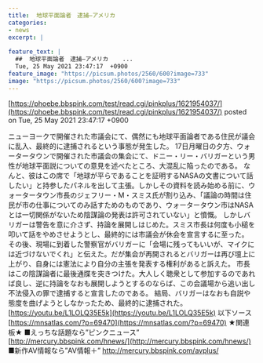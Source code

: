 ```yaml
---
title:  地球平面論者　逮捕—アメリカ 	
categories:
- news
excerpt: |
  
feature_text: |
  ##  地球平面論者　逮捕—アメリカ 	...
  Tue, 25 May 2021 23:47:17  +0900
feature_image: "https://picsum.photos/2560/600?image=733"
image: "https://picsum.photos/2560/600?image=733"
---
```


[https://phoebe.bbspink.com/test/read.cgi/pinkplus/1621954037/](https://phoebe.bbspink.com/test/read.cgi/pinkplus/1621954037/)
posted on Tue, 25 May 2021 23:47:17  +0900

<!--more-->

ニューヨークで開催された市議会にて、偶然にも地球平面論者である住民が議会に乱入、最終的に逮捕されるという事態が発生した。 17日月曜日の夕方、ウォータータウンで開催された市議会の集会にて、ドニー・リー・バリガーという男性が地球平面説についての意見を述べたところ、大混乱に陥ったのである。 なんと、彼はこの席で「地球が平らであることを証明するNASAの文書について話したい」と持参したパネルを出して主張。しかしその資料を読み始める前に、ウォータータウン市長のジェフリー・M・スミス氏が割り込み、「議論の時間は住民が市の仕事についてのみ話すためのものであり、ウォータータウン市はNASAとは一切関係がないため陰謀論の発表は許可されていない」と憤慨。 しかしバリガーは警告を意に介さず、持論を展開しはじめた。スミス市長は何度も小槌を叩いて話をやめさせようとし、最終的には市議会が休会を宣言するに至った。 その後、現場に到着した警察官がバリガーに「会場に残ってもいいが、マイクには近づけないでくれ」と伝えた。だが集会が再開されるとバリガーは再び壇上に上がり、自身には憲法により自分の主張を発表する権利があると訴えた。 市長はこの陰謀論者に最後通牒を突きつけた。大人しく聴衆として参加するのであれば良し、逆に持論をなおも展開しようとするのならば、この会議場から追い出し不法侵入の罪で逮捕すると宣言したのである。 結局、バリガーはなおも自説や態度を曲げようとしなかったため、最終的に逮捕された。 [https://youtu.be/L1LOLQ35E5k](https://youtu.be/L1LOLQ35E5k) 以下ソース [https://mnsatlas.com/?p=69470](https://mnsatlas.com/?p=69470) ★関連板★ ■えっちな話題なら”ピンクニュース” [http://mercury.bbspink.com/hnews/](http://mercury.bbspink.com/hnews/) ■新作AV情報なら”AV情報＋” http://mercury.bbspink.com/avplus/
